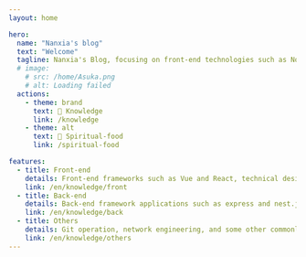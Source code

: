 ```yaml
---
layout: home

hero:
  name: "Nanxia's blog"
  text: "Welcome"
  tagline: Nanxia's Blog, focusing on front-end technologies such as Node.js, Vue, React, Vite, and Nginx. Continuously learning new technologies, documenting daily development issues, and making progress together. Life is endless, and so is the struggle...
  # image:
    # src: /home/Asuka.png
    # alt: Loading failed
  actions:
    - theme: brand
      text: 📖 Knowledge
      link: /knowledge
    - theme: alt
      text: 🎼 Spiritual-food
      link: /spiritual-food

features:
  - title: Front-end
    details: Front-end frameworks such as Vue and React, technical design such as micro-front-end and low code, and common front-end performance optimization schemes
    link: /en/knowledge/front
  - title: Back-end
    details: Back-end framework applications such as express and nest.js, as well as the operation of common data such as mysql and mongodb
    link: /en/knowledge/back
  - title: Others
    details: Git operation, network engineering, and some other commonly used programming tools, skills and so on
    link: /en/knowledge/others
---
```


<Background></Background>